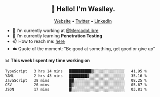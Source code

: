 <h2 align="center">👋 Hello! I'm Weslley.</h2>
<p align="center">
  <a href="http://weslleyneri.com.br">Website</a> •
  <a href="https://twitter.com/Weslley_Neri">Twitter</a> •
  <a href="https://www.linkedin.com/in/weslley-neri-3658908b">LinkedIn</a>
</p>


- 🔭 I’m currently working at [@MercadoLibre](https://github.com/mercadolibre)
- 🌱 I’m currently learning **Penetration Testing**
- 📫 How to reach me: [here](mailto:weslley39@gmail.com)
- ☁️ Quote of the moment: "Be good at something, get good or give up"

📊 **This week I spent my time working on**
<!--START_SECTION:waka-->

```txt
TypeScript   3 hrs 14 mins   ██████████▒░░░░░░░░░░░░░░   41.95 %
YAML         2 hrs 43 mins   ████████▓░░░░░░░░░░░░░░░░   35.16 %
JavaScript   38 mins         ██░░░░░░░░░░░░░░░░░░░░░░░   08.25 %
CSV          26 mins         █▒░░░░░░░░░░░░░░░░░░░░░░░   05.67 %
JSON         17 mins         █░░░░░░░░░░░░░░░░░░░░░░░░   03.81 %
```

<!--END_SECTION:waka-->

<!-- Inspired by https://github.com/gruselhaus/gruselhaus -->